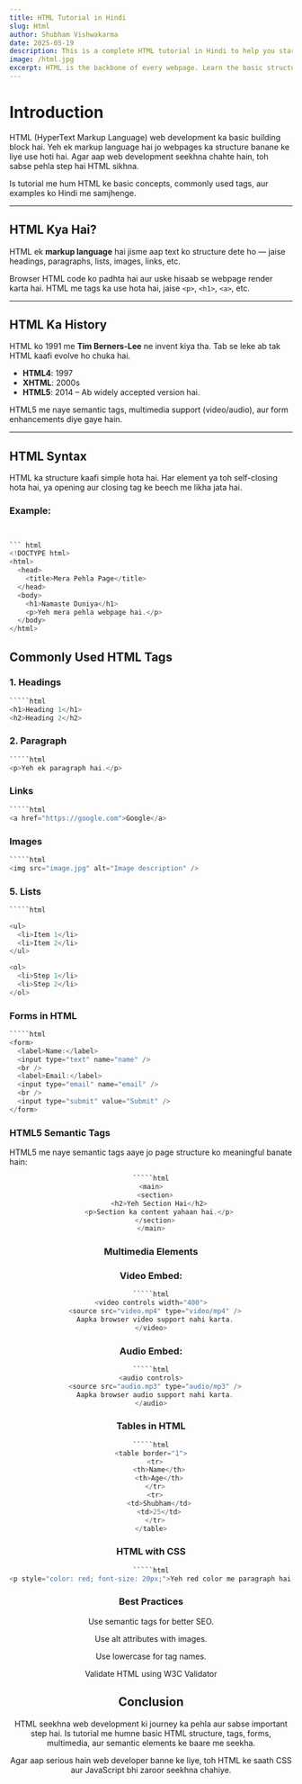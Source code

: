 ```yaml
---
title: HTML Tutorial in Hindi
slug: Html
author: Shubham Vishwakarma
date: 2025-05-19
description: This is a complete HTML tutorial in Hindi to help you start your web development journey.
image: /html.jpg
excerpt: HTML is the backbone of every webpage. Learn the basic structure, tags, and how to build webpages from scratch...
---
```


# Introduction

HTML (HyperText Markup Language) web development ka basic building block hai. Yeh ek markup language hai jo webpages ka structure banane ke liye use hoti hai. Agar aap web development seekhna chahte hain, toh sabse pehla step hai HTML sikhna.

Is tutorial me hum HTML ke basic concepts, commonly used tags, aur examples ko Hindi me samjhenge.

---

## HTML Kya Hai?

HTML ek **markup language** hai jisme aap text ko structure dete ho — jaise headings, paragraphs, lists, images, links, etc.

Browser HTML code ko padhta hai aur uske hisaab se webpage render karta hai. HTML me tags ka use hota hai, jaise `<p>`, `<h1>`, `<a>`, etc.

---

## HTML Ka History

HTML ko 1991 me **Tim Berners-Lee** ne invent kiya tha. Tab se leke ab tak HTML kaafi evolve ho chuka hai.

- **HTML4**: 1997
- **XHTML**: 2000s
- **HTML5**: 2014 – Ab widely accepted version hai.

HTML5 me naye semantic tags, multimedia support (video/audio), aur form enhancements diye gaye hain.

---

## HTML Syntax

HTML ka structure kaafi simple hota hai. Har element ya toh self-closing hota hai, ya opening aur closing tag ke beech me likha jata hai.

### Example:
````c showLineNumbers


``` html
<!DOCTYPE html>
<html>
  <head>
    <title>Mera Pehla Page</title>
  </head>
  <body>
    <h1>Namaste Duniya</h1>
    <p>Yeh mera pehla webpage hai.</p>
  </body>
</html>
````

## Commonly Used HTML Tags

### 1. Headings

````c showLineNumbers
`````html
<h1>Heading 1</h1>
<h2>Heading 2</h2>
`````

### 2. Paragraph

````c showLineNumbers
`````html
<p>Yeh ek paragraph hai.</p>
`````

### Links

````c showLineNumbers 
`````html
<a href="https://google.com">Google</a>
`````

### Images

````c showLineNumbers 
`````html
<img src="image.jpg" alt="Image description" />
`````

### 5. Lists

````c showLineNumbers
`````html

<ul>
  <li>Item 1</li>
  <li>Item 2</li>
</ul>

<ol>
  <li>Step 1</li>
  <li>Step 2</li>
</ol>
`````

### Forms in HTML

````c showLineNumbers
`````html
<form>
  <label>Name:</label>
  <input type="text" name="name" />
  <br />
  <label>Email:</label>
  <input type="email" name="email" />
  <br />
  <input type="submit" value="Submit" />
</form>
`````

### HTML5 Semantic Tags

HTML5 me naye semantic tags aaye jo page structure ko meaningful banate hain:

<header>

<footer>

<article>

<section>

<nav>

<main>

````c showLineNumbers
`````html
<main>
  <section>
    <h2>Yeh Section Hai</h2>
    <p>Section ka content yahaan hai.</p>
  </section>
</main>
`````

### Multimedia Elements

### Video Embed:

````c showLineNumbers
`````html
<video controls width="400">
  <source src="video.mp4" type="video/mp4" />
  Aapka browser video support nahi karta.
</video>
`````

### Audio Embed:

````c showLineNumbers
`````html
<audio controls>
  <source src="audio.mp3" type="audio/mp3" />
  Aapka browser audio support nahi karta.
</audio>
`````

### Tables in HTML

````c showLineNumbers
`````html
<table border="1">
  <tr>
    <th>Name</th>
    <th>Age</th>
  </tr>
  <tr>
    <td>Shubham</td>
    <td>25</td>
  </tr>
</table>
`````

### HTML with CSS

````c showLineNumbers
`````html
<p style="color: red; font-size: 20px;">Yeh red color me paragraph hai.</p>
`````

### Best Practices

Use semantic tags for better SEO.

Use alt attributes with images.

Use lowercase for tag names.

Validate HTML using W3C Validator

## Conclusion

HTML seekhna web development ki journey ka pehla aur sabse important step hai. Is tutorial me humne basic HTML structure, tags, forms, multimedia, aur semantic elements ke baare me seekha.

Agar aap serious hain web developer banne ke liye, toh HTML ke saath CSS aur JavaScript bhi zaroor seekhna chahiye.
